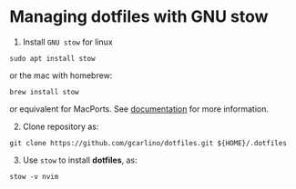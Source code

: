 # Managing dotfiles with GNU stow

1. Install `GNU stow` for linux

```{sh}
sudo apt install stow
```

or the mac with homebrew:

```{sh}
brew install stow
```

or equivalent for MacPorts.
See [documentation](https://www.gnu.org/software/stow/) for more information.

2. Clone repository as:

```{sh}
git clone https://github.com/gcarlino/dotfiles.git ${HOME}/.dotfiles
```

3. Use `stow` to install **dotfiles**, as:

```{sh}
stow -v nvim
```
